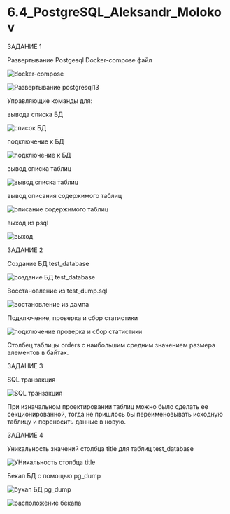 # 6.4_PostgreSQL_Aleksandr_Molokov

ЗАДАНИЕ 1

Развертывание Postgesql
Docker-compose файл

![docker-compose](https://user-images.githubusercontent.com/109212419/205438472-71fefacc-1e3c-40fb-a6e9-e9b9f8c02569.jpg)

![Развертывание postgresql13](https://user-images.githubusercontent.com/109212419/205438487-470d938d-332e-4fe1-b014-fa6e3d750ca9.jpg)

Управляющие команды для:

вывода списка БД

![список БД](https://user-images.githubusercontent.com/109212419/205458362-66d964c7-c260-4e8b-a90a-38e33de21c96.jpg)

подключение к БД

![подключение к БД](https://user-images.githubusercontent.com/109212419/205458443-b4e4c763-1b09-42cd-aaf4-823ac69448a1.jpg)

вывод списка таблиц

![вывод списка таблиц](https://user-images.githubusercontent.com/109212419/205458701-0f33c805-68fc-43e9-a458-28262037b488.jpg)

вывод описания содержимого таблиц

![описание содержимого таблиц](https://user-images.githubusercontent.com/109212419/205458719-b5c9a842-b681-4eee-8831-40cf9fca91fc.jpg)

выход из psql

![выход](https://user-images.githubusercontent.com/109212419/205458800-37918210-91cb-4906-9329-7ba5b4d48244.jpg)


ЗАДАНИЕ 2

Создание БД test_database

![создание БД test_database](https://user-images.githubusercontent.com/109212419/205458939-904b2843-88c7-4d81-82ed-fa7fac28e2de.jpg)

Восстановление из test_dump.sql

![востановление из дампа](https://user-images.githubusercontent.com/109212419/205460342-bdb6b034-b195-47fa-aa89-b65716a2ebbc.jpg)

Подключение, проверка и сбор статистики

![подключение проверка и сбор статистики](https://user-images.githubusercontent.com/109212419/205460438-d82b3cb0-00d6-4cc5-a0d0-cd3f20dccb54.jpg)

Cтолбец таблицы orders с наибольшим средним значением размера элементов в байтах.

ЗАДАНИЕ 3

SQL транзакция

![SQL транзакция](https://user-images.githubusercontent.com/109212419/205511228-36816f75-4c9b-48c7-844c-056556ee1c12.jpg)

При изначальном проектировании таблиц можно было сделать ее секционированной, тогда не пришлось бы переименовывать исходную таблицу и переносить данные в новую.

ЗАДАНИЕ 4

Уникальность значений столбца title для таблиц test_database

![УНикальность столбца title](https://user-images.githubusercontent.com/109212419/205511782-7d187591-546e-46f0-aee2-550ed4584e46.jpg)


Бекап БД с помощью pg_dump

![букап БД pg_dump](https://user-images.githubusercontent.com/109212419/205511995-270e3d72-056a-4af4-9845-f458c078cdbd.jpg)

![расположение бекапа](https://user-images.githubusercontent.com/109212419/205512100-750acb8f-88de-4bd3-87b6-7fa9fb16016a.jpg)













